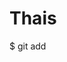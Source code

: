 # Thais
<!DOCTYPE html>
<html>
  <head>
    <meta charset="UTF-8">
    <title> Meu Site </title>
  </head>
  <body>
  </body>
</html>
$ git add <html> 
